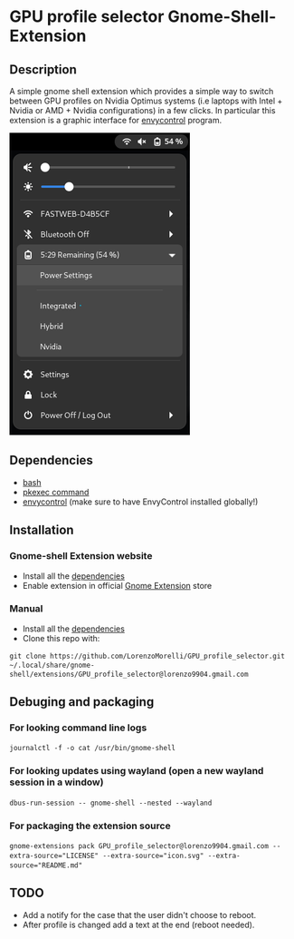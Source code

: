 # GPU profile selector Gnome-Shell-Extension

## Description
A simple gnome shell extension which provides a simple way to switch between GPU profiles on Nvidia Optimus systems (i.e laptops with Intel + Nvidia or AMD + Nvidia configurations) in a few clicks.
In particular this extension is a graphic interface for [envycontrol](https://github.com/geminis3/envycontrol) program.

![screenshot example](./extension_screenshot.png)


## Dependencies
- [bash](https://www.gnu.org/software/bash/)
- [pkexec command](https://command-not-found.com/pkexec)
- [envycontrol](https://github.com/geminis3/envycontrol) (make sure to have EnvyControl installed globally!)


## Installation

### Gnome-shell Extension website
- Install all the [dependencies](#Dependencies)
- Enable extension in official [Gnome Extension](https://extensions.gnome.org/extension/5009/gpu-profile-selector/) store

### Manual
- Install all the [dependencies](#Dependencies)
- Clone this repo with:
```
git clone https://github.com/LorenzoMorelli/GPU_profile_selector.git ~/.local/share/gnome-shell/extensions/GPU_profile_selector@lorenzo9904.gmail.com
```


## Debuging and packaging

### For looking command line logs
```journalctl -f -o cat /usr/bin/gnome-shell```

### For looking updates using wayland (open a new wayland session in a window)
```dbus-run-session -- gnome-shell --nested --wayland```

### For packaging the extension source
```gnome-extensions pack GPU_profile_selector@lorenzo9904.gmail.com --extra-source="LICENSE" --extra-source="icon.svg" --extra-source="README.md"```

## TODO
- Add a notify for the case that the user didn't choose to reboot.
- After profile is changed add a text at the end (reboot needed).
